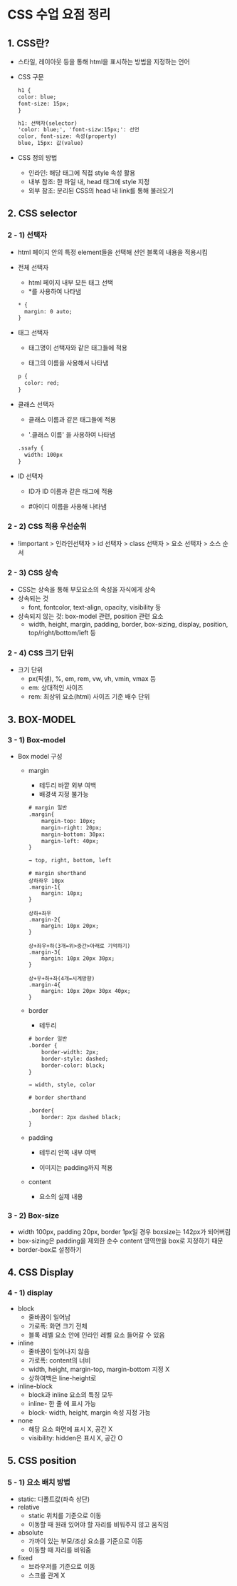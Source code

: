 # CSS 수업 요점 정리

## 1. CSS란?

- 스타일, 레이아웃 등을 통해 html을 표시하는 방법을 지정하는 언어

- CSS 구문

  ```html
  h1 {
  color: blue;
  font-size: 15px;
  }
  
  h1: 선택자(selector)
  'color: blue;', 'font-sizw:15px;': 선언
  color, font-size: 속성(property)
  blue, 15px: 값(value)
  ```

- CSS 정의 방법

  - 인라인: 해당 태그에 직접 style 속성 활용
  - 내부 참조: 한 파일 내, head 태그에 style 지정
  - 외부 참조: 분리된 CSS의 head 내 link를 통해 불러오기



## 2. CSS selector

### 2 - 1) 선택자

- html 페이지 안의 특정 element들을 선택해 선언 블록의 내용을 적용시킴

- 전체 선택자

  - html 페이지 내부 모든 태그 선택
  - *를 사용하여 나타냄

  ```html
  * {
  	margin: 0 auto;
  }
  ```

- 태그 선택자

  - 태그명이 선택자와 같은 태그들에 적용

  - 태그의 이름을 사용해서 나타냄

  ```html
  p {
  	color: red;
  }
  ```

- 클래스 선택자

  - 클래스 이름과 같은 태그들에 적용

  - '.클래스 이름' 을 사용하여 나타냄

  ```html
  .ssafy {
  	width: 100px
  }
  ```

- ID 선택자

  - ID가 ID 이름과 같은 태그에 적용

  - #아이디 이름을 사용해 나타냄



### 2 - 2) CSS 적용 우선순위

- !important > 인라인선택자 > id 선택자 >  class 선택자 >  요소 선택자 > 소스 순서



### 2 - 3) CSS 상속

- CSS는 상속을 통해 부모요소의 속성을 자식에게 상속
- 상속되는 것
  - font, fontcolor, text-align, opacity, visibility 등
- 상속되지 않는 것: box-model 관련, position 관련 요소
  - width, height, margin, padding, border, box-sizing, display, position, top/right/bottom/left 등



### 2 - 4) CSS 크기 단위

- 크기 단위
  - px(픽셀), %, em, rem, vw, vh, vmin, vmax 등
  - em: 상대적인 사이즈
  - rem: 최상위 요소(html) 사이즈 기준 배수 단위



## 3. BOX-MODEL

### 3 - 1) Box-model

- Box model 구성

  - margin

    - 테두리 바깥 외부 여백
    - 배경색 지정 불가능

    ```html
    # margin 일반
    .margin{
    	margin-top: 10px;
    	margin-right: 20px;
    	margin-bottom: 30px:
    	margin-left: 40px;
    }
    
    → top, right, bottom, left
    ```

    ```
    # margin shorthand
    상하좌우 10px
    .margin-1{
    	margin: 10px;
    }
    
    상하+좌우
    .margin-2{
    	margin: 10px 20px;
    }
    
    상+좌우+하(3개=위>중간>아래로 기억하기)
    .margin-3{
    	margin: 10px 20px 30px;
    }
    
    상+우+하+좌(4개=시계방향)
    .margin-4{
    	margin: 10px 20px 30px 40px;
    }
    ```

    

  - border

    - 테두리

    ```html
    # border 일반
    .border {
    	border-width: 2px;
    	border-style: dashed;
    	border-color: black;
    }
    
    → width, style, color
    ```

    ```html
    # border shorthand
    
    .border{
    	border: 2px dashed black;
    }
    ```

    

  - padding

    - 테두리 안쪽 내부 여백

    - 이미지는 padding까지 적용

  - content
    - 요소의 실제 내용



### 3 - 2) Box-size

- width 100px, padding 20px, border 1px일 경우 boxsize는 142px가 되어버림
- box-sizing은 padding을 제외한 순수 content 영역만을 box로 지정하기 때문
- border-box로 설정하기



## 4. CSS Display

### 4 - 1) display

- block
  - 줄바꿈이 일어남
  - 가로폭: 화면 크기 전체
  - 블록 레벨 요소 안에 인라인 레벨 요소 들어갈 수 있음
- inline
  - 줄바꿈이 일어나지 않음
  - 가로폭: content의 너비
  - width, height, margin-top, margin-bottom 지정 X
  - 상하여백은 line-height로
- inline-block
  - block과 inline 요소의 특징 모두
  - inline- 한 줄 에 표시 가능
  - block- width, height, margin 속성 지정 가능
- none
  - 해당 요소 화면에 표시 X, 공간 X
  - visibility: hidden은 표시 X, 공간 O



## 5. CSS position

### 5 - 1) 요소 배치 방법

- static: 디폴트값(좌측 상단)
- relative
  - static 위치를 기준으로 이동
  - 이동할 때 원래 있어야 할 자리를 비워주지 않고 움직임
- absolute
  - 가까이 있는 부모/조상 요소를 기준으로 이동
  - 이동할 때 자리를 비워줌
- fixed
  - 브라우저를 기준으로 이동
  - 스크롤 관계 X


